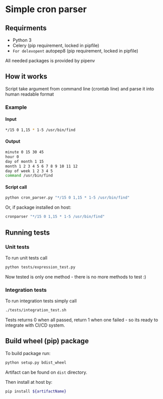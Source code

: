 # Simple cron parser

## Requirments
* Python 3
* Celery (pip requirement, locked in pipfile)
* `For delevopent` autopep8 (pip requirement, locked in pipfile)

All needed packages is provided by pipenv

## How it works

Script take argument from command line (crontab line) and parse it into human readable format

### Example

#### Input
```bash
*/15 0 1,15 * 1-5 /usr/bin/find
```

#### Output
```bash
minute 0 15 30 45
hour 0
day of month 1 15
month 1 2 3 4 5 6 7 8 9 10 11 12
day of week 1 2 3 4 5
command /usr/bin/find
```

#### Script call
```bash
python cron_parser.py "*/15 0 1,15 * 1-5 /usr/bin/find"
```

Or, if package installed on host:
```bash
cronparser "*/15 0 1,15 * 1-5 /usr/bin/find"
```

## Running tests

### Unit tests
To run unit tests call

```bash
python tests/expression_test.py 
```

Now tested is only one method - there is no more methods to test :)

### Integration tests
To run integration tests simply call

```bash
./tests/integration_test.sh
```

Tests returns 0 when all passed, return 1 when one failed - so its ready to integrate with CI/CD system.

## Build wheel (pip) package
To build package run:
```bash
python setup.py bdist_wheel
```
Artifact can be found on `dist` directory.

Then install at host by:
```bash
pip install ${artifactName}
```
